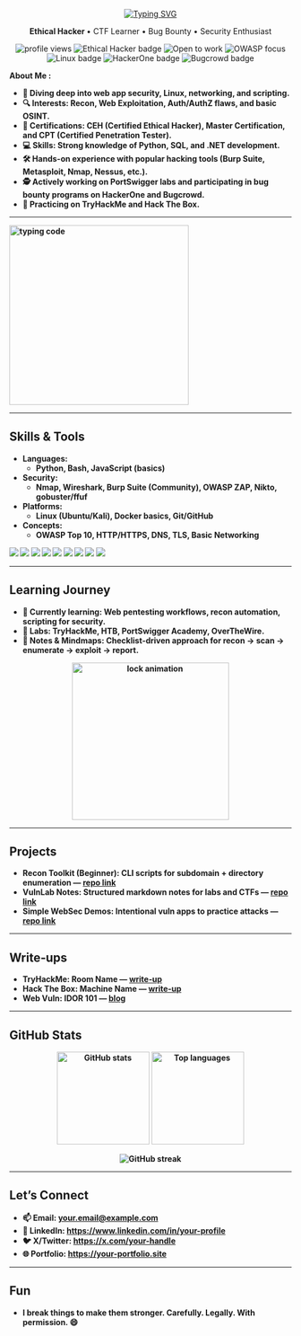 <!--
Replace:
- USERNAME with your GitHub username (for stats and badges)
- Links (email, LinkedIn, etc.) with your real info
- GIF URLs if you prefer different animations
-->

<!-- Top Greeting -->

<p align="center" >
  <a href="https://git.io/typing-svg">
    <img src="https://readme-typing-svg.demolab.com?font=Italianno&size=35&pause=1000&center=true&vCenter=true&width=500&lines=Hey+there!!+%F0%9F%91%8B;I+'m+Prince+%F0%9F%98%8E" alt="Typing SVG" />
  </a>
</p>

 <p align="center">
  <b>Ethical Hacker </b> • CTF Learner • Bug Bounty • Security Enthusiast
</p>
<!-- Badges -->
<p align="center">
  <!-- Profile Views -->
  <img src="https://komarev.com/ghpvc/?username=USERNAME&label=Profile%20Views&color=00FF41&style=flat-square" alt="profile views" />

  <!-- Role Badge -->
  <img src="https://img.shields.io/badge/Ethical%20Hacker-Whitehat-00FF41?style=flat-square&logo=hackaday&logoColor=white" alt="Ethical Hacker badge" />

  <!-- Availability -->
  <img src="https://img.shields.io/badge/Open%20to-Opportunities-1E90FF?style=flat-square&logo=telegram&logoColor=white" alt="Open to work" />

  <!-- Security Focus -->
  <img src="https://img.shields.io/badge/Focus-OWASP%20Top%2010-FF4500?style=flat-square&logo=owasp&logoColor=white" alt="OWASP focus" />

  <!-- Linux Badge -->
  <img src="https://img.shields.io/badge/Linux-Penguin-000000?style=flat-square&logo=linux&logoColor=white" alt="Linux badge" />

  <!-- Bug Bounty Platforms -->
  <img src="https://img.shields.io/badge/Bug%20Bounty-HackerOne-9C27B0?style=flat-square&logo=hackerone&logoColor=white" alt="HackerOne badge" />
  <img src="https://img.shields.io/badge/Bug%20Bounty-Bugcrowd-FE7616?style=flat-square&logo=bugcrowd&logoColor=white" alt="Bugcrowd badge" />
</p>


<b> About Me :<b>

- 🌱 Diving deep into web app security, Linux, networking, and scripting.  
- 🔍 Interests: Recon, Web Exploitation, Auth/AuthZ flaws, and basic OSINT.  
- 📜 Certifications: CEH (Certified Ethical Hacker), Master Certification, and CPT (Certified Penetration Tester).  
- 💻 Skills: Strong knowledge of Python, SQL, and .NET development.  
- 🛠️ Hands-on experience with popular hacking tools (Burp Suite, Metasploit, Nmap, Nessus, etc.).  
- 🕵️ Actively working on PortSwigger labs and participating in bug bounty programs on HackerOne and Bugcrowd.
- 🧭 Practicing on TryHackMe and Hack The Box.


---


<p align="left">
  <img src="https://media.giphy.com/media/ZVik7pBtu9dNS/giphy.gif" alt="typing code" width="320" />
</p>

---

## Skills & Tools

- Languages:
  - Python, Bash, JavaScript (basics)
- Security:
  - Nmap, Wireshark, Burp Suite (Community), OWASP ZAP, Nikto, gobuster/ffuf
- Platforms:
  - Linux (Ubuntu/Kali), Docker basics, Git/GitHub
- Concepts:
  - OWASP Top 10, HTTP/HTTPS, DNS, TLS, Basic Networking

<p>
  <img src="https://img.shields.io/badge/Python-3776AB?logo=python&logoColor=white" />
  <img src="https://img.shields.io/badge/Bash-121011?logo=gnubash&logoColor=white" />
  <img src="https://img.shields.io/badge/JavaScript-F7DF1E?logo=javascript&logoColor=000" />
  <img src="https://img.shields.io/badge/Linux-FCC624?logo=linux&logoColor=000" />
  <img src="https://img.shields.io/badge/Nmap-0e76a8?logo=target&logoColor=white" />
  <img src="https://img.shields.io/badge/Wireshark-1679A7?logo=wireshark&logoColor=white" />
  <img src="https://img.shields.io/badge/Burp%20Suite-FF6F00?logo=burpsuite&logoColor=white" />
  <img src="https://img.shields.io/badge/OWASP%20ZAP-000000?logo=owasp&logoColor=white" />
  <img src="https://img.shields.io/badge/Git-F05032?logo=git&logoColor=white" />
</p>

---

## Learning Journey

- 📘 Currently learning: Web pentesting workflows, recon automation, scripting for security.
- 🧰 Labs: TryHackMe, HTB, PortSwigger Academy, OverTheWire.
- 📝 Notes & Mindmaps: Checklist‑driven approach for recon → scan → enumerate → exploit → report.

<p align="center">
  <img src="https://media.giphy.com/media/26n6WywJyh39n1pBu/giphy.gif" alt="lock animation" width="280" />
</p>

---

## Projects

- Recon Toolkit (Beginner): CLI scripts for subdomain + directory enumeration — [repo link](https://github.com/USERNAME/recon-toolkit)
- VulnLab Notes: Structured markdown notes for labs and CTFs — [repo link](https://github.com/USERNAME/vuln-notes)
- Simple WebSec Demos: Intentional vuln apps to practice attacks — [repo link](https://github.com/USERNAME/websec-demos)

---

## Write‑ups

- TryHackMe: Room Name — [write‑up](https://github.com/USERNAME/writeups/blob/main/tryhackme/ROOM.md)
- Hack The Box: Machine Name — [write‑up](https://github.com/USERNAME/writeups/blob/main/htb/MACHINE.md)
- Web Vuln: IDOR 101 — [blog](https://github.com/USERNAME/blog/blob/main/idor-101.md)

---

## GitHub Stats

<p align="center">
  <img src="https://github-readme-stats.vercel.app/api?username=USERNAME&show_icons=true&theme=radical" alt="GitHub stats" height="165" />
  <img src="https://github-readme-stats.vercel.app/api/top-langs/?username=USERNAME&layout=compact&theme=radical" alt="Top languages" height="165" />
</p>

<p align="center">
  <img src="https://github-readme-streak-stats.herokuapp.com/?user=USERNAME&theme=radical" alt="GitHub streak" />
</p>

---

## Let’s Connect

- 📫 Email: your.email@example.com
- 💼 LinkedIn: https://www.linkedin.com/in/your-profile
- 🐦 X/Twitter: https://x.com/your-handle
- 🌐 Portfolio: https://your-portfolio.site

---

## Fun

- I break things to make them stronger. Carefully. Legally. With permission. 😄
